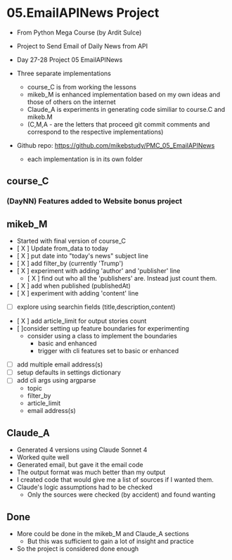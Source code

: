 # 05.EmailAPINews Project
- From Python Mega Course (by Ardit Sulce)
- Project to Send Email of Daily News from API
- Day 27-28 Project 05 EmailAPINews 

- Three separate implementations 
  - course_C is from working the lessons
  - mikeb_M is enhanced implementation based on my own ideas and those of others on the internet
  - Claude_A is experiments in generating code similiar to course.C and mikeb.M
  - (C,M,A - are the letters that proceed git commit comments and correspond to the respective implementations)

- Github repo: https://github.com/mikebstudy/PMC_05_EmailAPINews
  - each implementation is in its own folder 

## course_C

### (DayNN) Features added to Website bonus project

## mikeb_M
- Started with final version of course_C
- [ X ] Update from_data to today
- [ X ] put date into "today's news" subject line
- [ X ] add filter_by (currently 'Trump')
- [ X ] experiment with adding 'author' and 'publisher' line
  - [ X ] find out who all the 'publishers' are. Instead just count them.
- [ X ] add when published (publishedAt)
- [ X ] experiment with adding 'content' line
- [   ] explore using searchin fields (title,description,content)
- [ X ] add article_limit for output stories count
- [   ]consider setting up feature boundaries for experimenting
  - consider using a class to implement the boundaries
    - basic and enhanced
    - trigger with cli features set to basic or enhanced 
- [   ] add multiple email address(s) 
- [   ] setup defaults in settings dictionary
- [   ] add cli args using argparse
  - topic
  - filter_by
  - article_limit
  - email address(s)

## Claude_A
- Generated 4 versions using Claude Sonnet 4
- Worked quite well
- Generated email, but gave it the email code
- The output format was much better than my output
- I created code that would give me a list of sources if I wanted them.
- Claude's logic assumptions had to be checked
  - Only the sources were checked (by accident) and found wanting

## Done
- More could be done in the mikeb_M and Claude_A sections
  - But this was sufficient to gain a lot of insight and practice
- So the project is considered done enough
